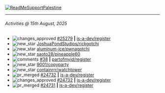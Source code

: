 [![ReadMeSupportPalestine](https://github.com/Safouene1/support-palestine-banner/blob/master/banner-support.svg)](https://github.com/Safouene1/support-palestine-banner)

---

<!--RECENT_ACTIVITY:last_update-->
###### Activities @ 15th August, 2025
<!--RECENT_ACTIVITY:last_update_end-->

<!--RECENT_ACTIVITY:start-->
- ![changes_approved](https://cdn.jsdelivr.net/gh/Readme-Workflows/Readme-Icons@main/icons/octicons/ApprovedChanges.svg) [#25279](https://github.com/is-a-dev/register/pull/25279#pullrequestreview-3123483578) **|** [is-a-dev/register](https://github.com/is-a-dev/register)<br>
- ![new_star](https://cdn.jsdelivr.net/gh/Readme-Workflows/Readme-Icons@main/icons/octicons/StarredRepositoryYellow.svg) [JoshuaPondStudios/rickgotchi](https://github.com/JoshuaPondStudios/rickgotchi)<br>
- ![new_star](https://cdn.jsdelivr.net/gh/Readme-Workflows/Readme-Icons@main/icons/octicons/StarredRepositoryYellow.svg) [aluminum-ice/pwnagotchi](https://github.com/aluminum-ice/pwnagotchi)<br>
- ![new_star](https://cdn.jsdelivr.net/gh/Readme-Workflows/Readme-Icons@main/icons/octicons/StarredRepositoryYellow.svg) [saoto28/pineapple60](https://github.com/saoto28/pineapple60)<br>
- ![comments](https://cdn.jsdelivr.net/gh/Readme-Workflows/Readme-Icons@main/icons/octicons/Comment.svg) [#38](https://github.com/partofmyid/register/pull/38#issuecomment-3143953815) **|** [partofmyid/register](https://github.com/partofmyid/register)<br>
- ![new_star](https://cdn.jsdelivr.net/gh/Readme-Workflows/Readme-Icons@main/icons/octicons/StarredRepositoryYellow.svg) [9001/copyparty](https://github.com/9001/copyparty)<br>
- ![new_star](https://cdn.jsdelivr.net/gh/Readme-Workflows/Readme-Icons@main/icons/octicons/StarredRepositoryYellow.svg) [containrrr/watchtower](https://github.com/containrrr/watchtower)<br>
- ![pr_merged](https://cdn.jsdelivr.net/gh/Readme-Workflows/Readme-Icons@main/icons/octicons/PullRequestMerged.svg) [#24732](https://github.com/is-a-dev/register/pull/24732) **|** [is-a-dev/register](https://github.com/is-a-dev/register)<br>
- ![changes_approved](https://cdn.jsdelivr.net/gh/Readme-Workflows/Readme-Icons@main/icons/octicons/ApprovedChanges.svg) [#24732](https://github.com/is-a-dev/register/pull/24732#pullrequestreview-3057661237) **|** [is-a-dev/register](https://github.com/is-a-dev/register)<br>
- ![pr_merged](https://cdn.jsdelivr.net/gh/Readme-Workflows/Readme-Icons@main/icons/octicons/PullRequestMerged.svg) [#24731](https://github.com/is-a-dev/register/pull/24731) **|** [is-a-dev/register](https://github.com/is-a-dev/register)<br>
<!--RECENT_ACTIVITY:end-->
